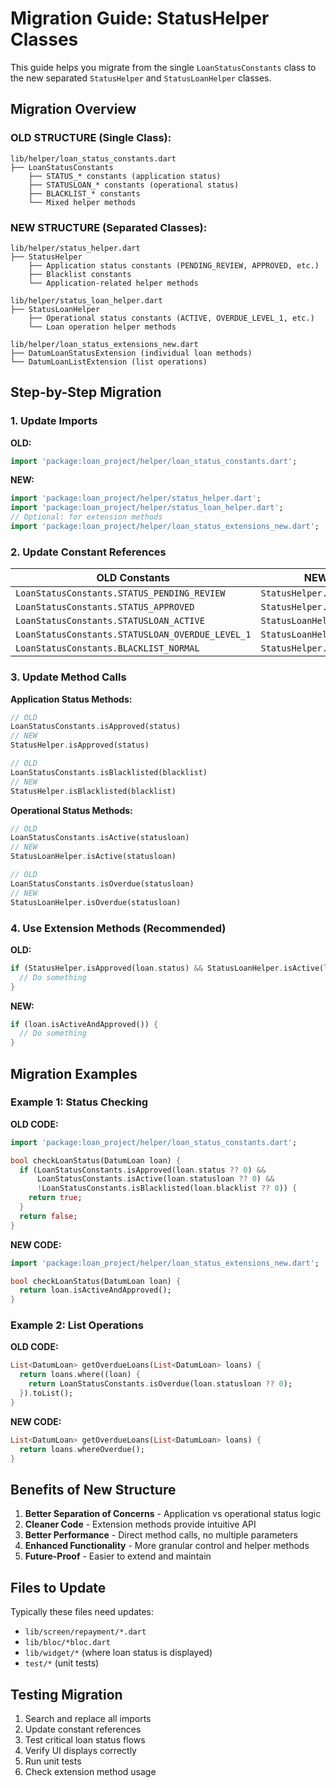 # Migration Guide: StatusHelper Classes

This guide helps you migrate from the single `LoanStatusConstants` class to the new separated `StatusHelper` and `StatusLoanHelper` classes.

## Migration Overview

### OLD STRUCTURE (Single Class):
```
lib/helper/loan_status_constants.dart
├── LoanStatusConstants
    ├── STATUS_* constants (application status)
    ├── STATUSLOAN_* constants (operational status)  
    ├── BLACKLIST_* constants
    └── Mixed helper methods
```

### NEW STRUCTURE (Separated Classes):
```
lib/helper/status_helper.dart
├── StatusHelper
    ├── Application status constants (PENDING_REVIEW, APPROVED, etc.)
    ├── Blacklist constants
    └── Application-related helper methods

lib/helper/status_loan_helper.dart
├── StatusLoanHelper
    ├── Operational status constants (ACTIVE, OVERDUE_LEVEL_1, etc.)
    └── Loan operation helper methods

lib/helper/loan_status_extensions_new.dart
├── DatumLoanStatusExtension (individual loan methods)
└── DatumLoanListExtension (list operations)
```

## Step-by-Step Migration

### 1. Update Imports

**OLD:**
```dart
import 'package:loan_project/helper/loan_status_constants.dart';
```

**NEW:**
```dart
import 'package:loan_project/helper/status_helper.dart';
import 'package:loan_project/helper/status_loan_helper.dart';
// Optional: for extension methods
import 'package:loan_project/helper/loan_status_extensions_new.dart';
```

### 2. Update Constant References

| OLD Constants | NEW Constants |
|---------------|---------------|
| `LoanStatusConstants.STATUS_PENDING_REVIEW` | `StatusHelper.PENDING_REVIEW` |
| `LoanStatusConstants.STATUS_APPROVED` | `StatusHelper.APPROVED` |
| `LoanStatusConstants.STATUSLOAN_ACTIVE` | `StatusLoanHelper.ACTIVE` |
| `LoanStatusConstants.STATUSLOAN_OVERDUE_LEVEL_1` | `StatusLoanHelper.OVERDUE_LEVEL_1` |
| `LoanStatusConstants.BLACKLIST_NORMAL` | `StatusHelper.BLACKLIST_NORMAL` |

### 3. Update Method Calls

**Application Status Methods:**
```dart
// OLD
LoanStatusConstants.isApproved(status)
// NEW  
StatusHelper.isApproved(status)

// OLD
LoanStatusConstants.isBlacklisted(blacklist)
// NEW
StatusHelper.isBlacklisted(blacklist)
```

**Operational Status Methods:**
```dart
// OLD
LoanStatusConstants.isActive(statusloan)
// NEW
StatusLoanHelper.isActive(statusloan)

// OLD
LoanStatusConstants.isOverdue(statusloan)
// NEW
StatusLoanHelper.isOverdue(statusloan)
```

### 4. Use Extension Methods (Recommended)

**OLD:**
```dart
if (StatusHelper.isApproved(loan.status) && StatusLoanHelper.isActive(loan.statusloan)) {
  // Do something
}
```

**NEW:**
```dart
if (loan.isActiveAndApproved()) {
  // Do something
}
```

## Migration Examples

### Example 1: Status Checking

**OLD CODE:**
```dart
import 'package:loan_project/helper/loan_status_constants.dart';

bool checkLoanStatus(DatumLoan loan) {
  if (LoanStatusConstants.isApproved(loan.status ?? 0) && 
      LoanStatusConstants.isActive(loan.statusloan ?? 0) &&
      !LoanStatusConstants.isBlacklisted(loan.blacklist ?? 0)) {
    return true;
  }
  return false;
}
```

**NEW CODE:**
```dart
import 'package:loan_project/helper/loan_status_extensions_new.dart';

bool checkLoanStatus(DatumLoan loan) {
  return loan.isActiveAndApproved();
}
```

### Example 2: List Operations

**OLD CODE:**
```dart
List<DatumLoan> getOverdueLoans(List<DatumLoan> loans) {
  return loans.where((loan) {
    return LoanStatusConstants.isOverdue(loan.statusloan ?? 0);
  }).toList();
}
```

**NEW CODE:**
```dart
List<DatumLoan> getOverdueLoans(List<DatumLoan> loans) {
  return loans.whereOverdue();
}
```

## Benefits of New Structure

1. **Better Separation of Concerns** - Application vs operational status logic
2. **Cleaner Code** - Extension methods provide intuitive API
3. **Better Performance** - Direct method calls, no multiple parameters
4. **Enhanced Functionality** - More granular control and helper methods
5. **Future-Proof** - Easier to extend and maintain

## Files to Update

Typically these files need updates:
- `lib/screen/repayment/*.dart`
- `lib/bloc/*bloc.dart` 
- `lib/widget/*` (where loan status is displayed)
- `test/*` (unit tests)

## Testing Migration

1. Search and replace all imports
2. Update constant references 
3. Test critical loan status flows
4. Verify UI displays correctly
5. Run unit tests
6. Check extension method usage
